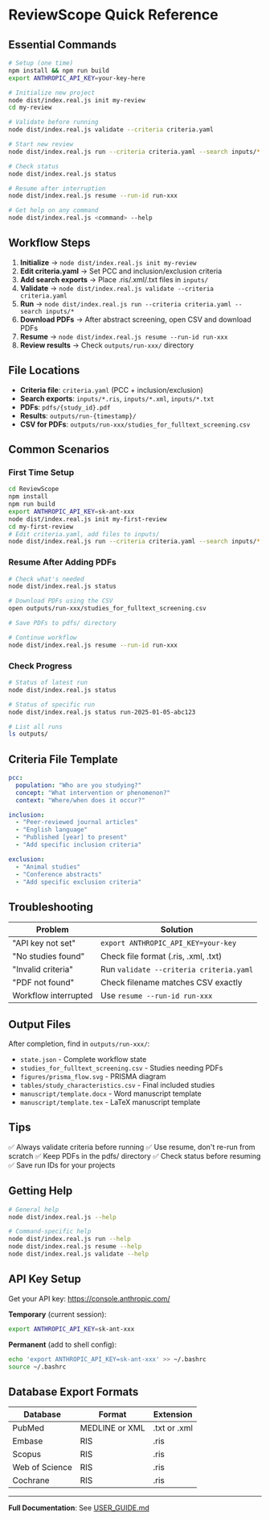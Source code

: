 # ReviewScope Quick Reference

## Essential Commands

```bash
# Setup (one time)
npm install && npm run build
export ANTHROPIC_API_KEY=your-key-here

# Initialize new project
node dist/index.real.js init my-review
cd my-review

# Validate before running
node dist/index.real.js validate --criteria criteria.yaml

# Start new review
node dist/index.real.js run --criteria criteria.yaml --search inputs/*

# Check status
node dist/index.real.js status

# Resume after interruption
node dist/index.real.js resume --run-id run-xxx

# Get help on any command
node dist/index.real.js <command> --help
```

## Workflow Steps

1. **Initialize** → `node dist/index.real.js init my-review`
2. **Edit criteria.yaml** → Set PCC and inclusion/exclusion criteria
3. **Add search exports** → Place .ris/.xml/.txt files in `inputs/`
4. **Validate** → `node dist/index.real.js validate --criteria criteria.yaml`
5. **Run** → `node dist/index.real.js run --criteria criteria.yaml --search inputs/*`
6. **Download PDFs** → After abstract screening, open CSV and download PDFs
7. **Resume** → `node dist/index.real.js resume --run-id run-xxx`
8. **Review results** → Check `outputs/run-xxx/` directory

## File Locations

- **Criteria file**: `criteria.yaml` (PCC + inclusion/exclusion)
- **Search exports**: `inputs/*.ris`, `inputs/*.xml`, `inputs/*.txt`
- **PDFs**: `pdfs/{study_id}.pdf`
- **Results**: `outputs/run-{timestamp}/`
- **CSV for PDFs**: `outputs/run-xxx/studies_for_fulltext_screening.csv`

## Common Scenarios

### First Time Setup
```bash
cd ReviewScope
npm install
npm run build
export ANTHROPIC_API_KEY=sk-ant-xxx
node dist/index.real.js init my-first-review
cd my-first-review
# Edit criteria.yaml, add files to inputs/
node dist/index.real.js run --criteria criteria.yaml --search inputs/*
```

### Resume After Adding PDFs
```bash
# Check what's needed
node dist/index.real.js status

# Download PDFs using the CSV
open outputs/run-xxx/studies_for_fulltext_screening.csv

# Save PDFs to pdfs/ directory

# Continue workflow
node dist/index.real.js resume --run-id run-xxx
```

### Check Progress
```bash
# Status of latest run
node dist/index.real.js status

# Status of specific run
node dist/index.real.js status run-2025-01-05-abc123

# List all runs
ls outputs/
```

## Criteria File Template

```yaml
pcc:
  population: "Who are you studying?"
  concept: "What intervention or phenomenon?"
  context: "Where/when does it occur?"

inclusion:
  - "Peer-reviewed journal articles"
  - "English language"
  - "Published [year] to present"
  - "Add specific inclusion criteria"

exclusion:
  - "Animal studies"
  - "Conference abstracts"
  - "Add specific exclusion criteria"
```

## Troubleshooting

| Problem | Solution |
|---------|----------|
| "API key not set" | `export ANTHROPIC_API_KEY=your-key` |
| "No studies found" | Check file format (.ris, .xml, .txt) |
| "Invalid criteria" | Run `validate --criteria criteria.yaml` |
| "PDF not found" | Check filename matches CSV exactly |
| Workflow interrupted | Use `resume --run-id run-xxx` |

## Output Files

After completion, find in `outputs/run-xxx/`:

- `state.json` - Complete workflow state
- `studies_for_fulltext_screening.csv` - Studies needing PDFs
- `figures/prisma_flow.svg` - PRISMA diagram
- `tables/study_characteristics.csv` - Final included studies
- `manuscript/template.docx` - Word manuscript template
- `manuscript/template.tex` - LaTeX manuscript template

## Tips

✅ Always validate criteria before running
✅ Use resume, don't re-run from scratch
✅ Keep PDFs in the pdfs/ directory
✅ Check status before resuming
✅ Save run IDs for your projects

## Getting Help

```bash
# General help
node dist/index.real.js --help

# Command-specific help
node dist/index.real.js run --help
node dist/index.real.js resume --help
node dist/index.real.js validate --help
```

## API Key Setup

Get your API key: https://console.anthropic.com/

**Temporary** (current session):
```bash
export ANTHROPIC_API_KEY=sk-ant-xxx
```

**Permanent** (add to shell config):
```bash
echo 'export ANTHROPIC_API_KEY=sk-ant-xxx' >> ~/.bashrc
source ~/.bashrc
```

## Database Export Formats

| Database | Format | Extension |
|----------|--------|-----------|
| PubMed | MEDLINE or XML | .txt or .xml |
| Embase | RIS | .ris |
| Scopus | RIS | .ris |
| Web of Science | RIS | .ris |
| Cochrane | RIS | .ris |

---

**Full Documentation**: See [USER_GUIDE.md](USER_GUIDE.md)

